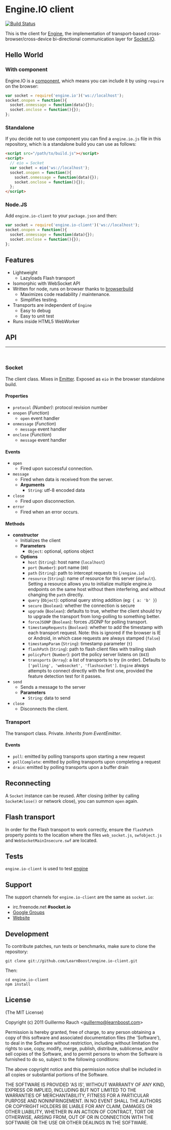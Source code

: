 # Engine.IO client

[![Build Status](https://secure.travis-ci.org/LearnBoost/engine.io-client.png)](http://travis-ci.org/LearnBoost/engine.io-client)

This is the client for [Engine](http://github.com/learnboost/engine.io), the
implementation of transport-based cross-browser/cross-device bi-directional
communication layer for [Socket.IO](http://github.com/learnboost/socket.io).

## Hello World

### With component

Engine.IO is a [component](http://github.com/component/component), which
means you can include it by using `require` on the browser:

```js
var socket = require('engine.io')('ws://localhost');
socket.onopen = function(){
  socket.onmessage = function(data){});
  socket.onclose = function(){});
};
```

### Standalone

If you decide not to use component you can find a `engine.io.js` file in
this repository, which is a standalone build you can use as follows:

```html
<script src="/path/to/build.js"></script>
<script>
  // eio = Socket
  var socket = eio('ws://localhost');
  socket.onopen = function(){
    socket.onmessage = function(data){});
    socket.onclose = function(){});
  };
</script>
```

### Node.JS

Add `engine.io-client` to your `package.json` and then:

```js
var socket = require('engine.io-client')('ws://localhost');
socket.onopen = function(){
  socket.onmessage = function(data){});
  socket.onclose = function(){});
};
```

## Features

- Lightweight
  - Lazyloads Flash transport
- Isomorphic with WebSocket API
- Written for node, runs on browser thanks to
  [browserbuild](http://github.com/learnboost/browserbuild)
  - Maximizes code readability / maintenance.
  - Simplifies testing.
- Transports are independent of `Engine`
  - Easy to debug
  - Easy to unit test
- Runs inside HTML5 WebWorker

## API

<hr><br>

### Socket

The client class. Mixes in [Emitter](http://github.com/component/emitter).
Exposed as `eio` in the browser standalone build.

#### Properties

- `protocol` _(Number)_: protocol revision number
- `onopen` (_Function_)
  - `open` event handler
- `onmessage` (_Function_)
  - `message` event handler
- `onclose` (_Function_)
  - `message` event handler

#### Events

- `open`
  - Fired upon successful connection.
- `message`
  - Fired when data is received from the server.
  - **Arguments**
    - `String`: utf-8 encoded data
- `close`
  - Fired upon disconnection.
- `error`
  - Fired when an error occurs.

#### Methods

- **constructor**
    - Initializes the client
    - **Parameters**
      - `Object`: optional, options object
    - **Options**
      - `host` (`String`): host name (`localhost`)
      - `port` (`Number`): port name (`80`)
      - `path` (`String`): path to intercept requests to (`/engine.io`)
      - `resource` (`String`): name of resource for this server (`default`).
        Setting a resource allows you to initialize multiple engine.io
        endpoints on the same host without them interfering, and without
        changing the `path` directly.
      - `query` (`Object`): optional query string addition (eg: `{ a: 'b' }`)
      - `secure` (`Boolean`): whether the connection is secure
      - `upgrade` (`Boolean`): defaults to true, whether the client should try
      to upgrade the transport from long-polling to something better.
      - `forceJSONP` (`Boolean`): forces JSONP for polling transport.
      - `timestampRequests` (`Boolean`): whether to add the timestamp with
        each transport request. Note: this is ignored if the browser is
        IE or Android, in which case requests are always stamped (`false`)
      - `timestampParam` (`String`): timestamp parameter (`t`)
      - `flashPath` (`String`): path to flash client files with trailing slash
      - `policyPort` (`Number`): port the policy server listens on (`843`)
      - `transports` (`Array`): a list of transports to try (in order).
      Defaults to `['polling', 'websocket', 'flashsocket']`. `Engine`
      always attempts to connect directly with the first one, provided the
      feature detection test for it passes.
- `send`
    - Sends a message to the server
    - **Parameters**
      - `String`: data to send
- `close`
    - Disconnects the client.

### Transport

The transport class. Private. _Inherits from EventEmitter_.

#### Events

- `poll`: emitted by polling transports upon starting a new request
- `pollComplete`: emitted by polling transports upon completing a request
- `drain`: emitted by polling transports upon a buffer drain

## Reconnecting

A `Socket` instance can be reused. After closing (either by calling
`Socket#close()` or network close), you can summon `open` again.

## Flash transport

In order for the Flash transport to work correctly, ensure the `flashPath`
property points to the location where the files `web_socket.js`,
`swfobject.js` and `WebSocketMainInsecure.swf` are located.

## Tests

`engine.io-client` is used to test
[engine](http://github.com/learnboost/engine.io)

## Support

The support channels for `engine.io-client` are the same as `socket.io`:
  - irc.freenode.net **#socket.io**
  - [Google Groups](http://groups.google.com/group/socket_io)
  - [Website](http://socket.io)

## Development

To contribute patches, run tests or benchmarks, make sure to clone the
repository:

```
git clone git://github.com/LearnBoost/engine.io-client.git
```

Then:

```
cd engine.io-client
npm install
```

## License 

(The MIT License)

Copyright (c) 2011 Guillermo Rauch &lt;guillermo@learnboost.com&gt;

Permission is hereby granted, free of charge, to any person obtaining
a copy of this software and associated documentation files (the
'Software'), to deal in the Software without restriction, including
without limitation the rights to use, copy, modify, merge, publish,
distribute, sublicense, and/or sell copies of the Software, and to
permit persons to whom the Software is furnished to do so, subject to
the following conditions:

The above copyright notice and this permission notice shall be
included in all copies or substantial portions of the Software.

THE SOFTWARE IS PROVIDED 'AS IS', WITHOUT WARRANTY OF ANY KIND,
EXPRESS OR IMPLIED, INCLUDING BUT NOT LIMITED TO THE WARRANTIES OF
MERCHANTABILITY, FITNESS FOR A PARTICULAR PURPOSE AND NONINFRINGEMENT.
IN NO EVENT SHALL THE AUTHORS OR COPYRIGHT HOLDERS BE LIABLE FOR ANY
CLAIM, DAMAGES OR OTHER LIABILITY, WHETHER IN AN ACTION OF CONTRACT,
TORT OR OTHERWISE, ARISING FROM, OUT OF OR IN CONNECTION WITH THE
SOFTWARE OR THE USE OR OTHER DEALINGS IN THE SOFTWARE.
